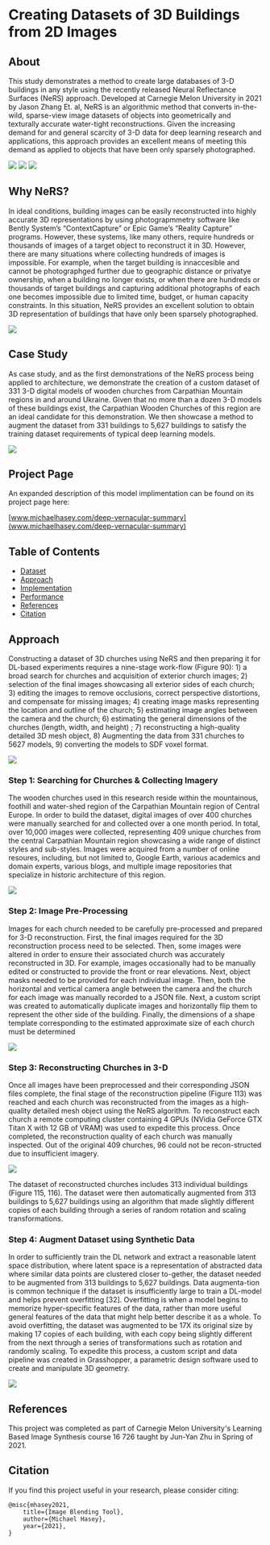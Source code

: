 # Creating Datasets of 3D Buildings from 2D Images

## About 

This study demonstrates a method to create large databases of 3-D buildings in any style using the recently released Neural Reflectance Surfaces (NeRS) approach. Developed at Carnegie Melon University in 2021 by Jason Zhang Et. al, NeRS is an algorithmic method that converts in-the-wild, sparse-view image datasets of objects into geometrically and texturally accurate water-tight reconstructions.  Given the increasing demand for and general scarcity of 3-D data for deep learning research and applications, this approach provides an excellent means of meeting this demand as applied to objects that have been only sparsely photographed.

![](images/transcar.gif)
![](images/boyko_3.gif)
![](images/hutsul_2.gif)

## Why NeRS?

In ideal conditions, building images can be easily reconstructed into highly accurate 3D representations by using photograpmmetry software like Bently System’s “ContextCapture” or Epic Game’s “Reality Capture” programs. However, these systems, like many others, require hundreds or thousands of images of a target object to reconstruct it in 3D. However, there are many situations where collecting hundreds of images is impossible. For example, when the target building is innaccesible and cannot be photographged further due to geographic distance or privatye ownership, when a building no longer exists, or when there are hundreds or thousands of target buildings and capturing additional photographs of each one becomes impossible due to limited time, budget, or human capacity constraints. In this situation, NeRS provides an excellent solution to obtain 3D representation of buildings that have only been sparsely photographed.

![](images/NeRS.png)

## Case Study

As case study, and as the first demonstrations of the NeRS process being applied to architecture, we demonstrate the creation of a custom dataset of 331 3-D digital models of wooden churches from Carpathian Mountain regions in and around Ukraine.  Given that no more than a dozen 3-D models of these buildings exist, the Carpathian Wooden Churches of this region are an ideal candidate for this demonstration.  We then showcase a method to augment the dataset from 331 buildings to 5,627 buildings to satisfy the training dataset requirements of typical deep learning models.

![](images/intro_banner.png)

## Project Page

An expanded description of this model implimentation can be found on its project page here:

[www.michaelhasey.com/deep-vernacular-summary](www.michaelhasey.com/deep-vernacular-summary)

## Table of Contents

- [Dataset](#Dataset)
- [Approach](#Approach)
- [Implementation](#Implementation)
- [Performance](#Performance)
- [References](#References)
- [Citation](#Citation)

## Approach

Constructing a dataset of 3D churches using NeRS and then preparing it for DL-based experiments requires a nine-stage work-flow (Figure 90): 1) a broad search for churches and acquisition of exterior church images; 2) selection of the final images showcasing all exterior sides of each church; 3) editing the images to remove occlusions, correct perspective distortions, and compensate for missing images; 4) creating image masks representing the location and outline of the church; 5) estimating image angles between the camera and the church; 6) estimating the general dimensions of the churches (length, width, and height) ; 7) reconstructing a high-quality detailed 3D mesh object, 8) Augmenting the data from 331 churches to 5627 models, 9) converting the models to SDF voxel format. 

![](images/image_pair.png)

### Step 1:  Searching for Churches & Collecting Imagery

The wooden churches used in this research reside within the mountainous, foothill and water-shed region of the Carpathian Mountain region of Central Europe.  In order to build the dataset, digital images of over 400 churches were manually searched for and collected over a one month period.  In total, over 10,000 images were collected, representing 409 unique churches from the central Carpathian Mountain region showcasing a wide range of distinct styles and sub-styles.  Images were acquired from a number of online resoures, including, but not limited to, Google Earth, various academics and domain experts, various blogs, and multiple image repositories that specialize in historic architecture of this region.

![](images/image_pair.png)

### Step 2:  Image Pre-Processing

Images for each church needed to be carefully pre-processed and  prepared for 3-D reconstruction. First, the final images required for the 3D reconstruction process need to be selected. Then, some images were altered in order to ensure their associated church was accurately reconstructed in 3D. For example, images occasionally had to be manually edited or constructed to provide the front or rear elevations. Next, object masks needed to be provided for each individual image. Then, both the horizontal and vertical camera angle between the camera and the church for each image was manually recorded to a JSON file. Next, a custom script was created to automatically duplicate images and horizontally flip them to represent the other side of the building. Finally, the dimensions of a shape template corresponding to the estimated approximate size of each church must be determined 

![](images/select_cut.png)

### Step 3:  Reconstructing Churches in 3-D

Once all images have been preprocessed and their corresponding JSON files complete, the final stage of the reconstruction pipeline (Figure 113) was reached and each church was reconstructed from the images as a high-quality detailed mesh object using the NeRS algorithm.  To reconstruct each church a remote computing cluster containing 4 GPUs (NVidia GeForce GTX Titan X with 12 GB of VRAM) was used to expedite this process. Once completed, the reconstruction quality of each church was manually inspected. Out of the original 409 churches, 96 could not be recon-structed due to insufficient imagery.

![](images/channels.png)

The dataset of reconstructed churches includes 313 individual buildings (Figure 115, 116). The dataset were then automatically augmented from 313 buildings to 5,627 buildings using an algorithm that made slightly different copies of each building through a series of random rotation and scaling transformations. 

### Step 4: Augment Dataset using Synthetic Data

In order to sufficiently train the DL network and extract a reasonable latent space distribution, where latent space is a representation of abstracted data where similar data points are clustered closer to-gether, the dataset needed to be augmented from 313 buildings to 5,627 buildings. Data augmenta-tion is common technique if the dataset is insufficiently large to train a DL-model and helps prevent overfitting [32]. Overfitting is when a model begins to memorize hyper-specific features of the data, rather than more useful general features of the data that might help better describe it as a whole. To avoid overfitting, the dataset was augmented to be 17X its original size by making 17 copies of each building, with each copy being slightly different from the next through a series of transformations such as rotation and randomly scaling. To expedite this process, a custom script and data pipeline was created in Grasshopper, a parametric design software used to create and manipulate 3D geometry. 

![](images/neagtive.png)

## References

This project was completed as part of Carnegie Melon University's Learning Based Image Synthesis course 16 726 taught by Jun-Yan Zhu in Spring of 2021.

## Citation

If you find this project useful in your research, please consider citing:

``` 
@misc{mhasey2021,
    title={Image Blending Tool},
    author={Michael Hasey},
    year={2021},
}
```
